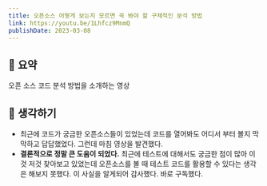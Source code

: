 ```yaml
---
title: 오픈소스 어떻게 보는지 모르면 꼭 봐야 할 구체적인 분석 방법
link: https://youtu.be/1Lhfcz9MnmQ
publishDate: 2023-03-08
---
```


## 📝 요약

오픈 소스 코드 분석 방법을 소개하는 영상

## 🤔 생각하기

- 최근에 코드가 궁금한 오픈소스들이 있었는데 코드를 열어봐도 어디서 부터 볼지 막막하고 답답했었다. 그런데 마침 영상을 발견했다.
- **결론적으로 정말 큰 도움이 되었다.** 최근에 테스트에 대해서도 궁금한 점이 많아 이것 저것 찾아보고 있었는데 오픈소스를 볼 때 테스트 코드를 활용할 수 있다는 생각은 해보지 못했다. 이 사실을 알게되어 감사했다. 바로 구독했다.
